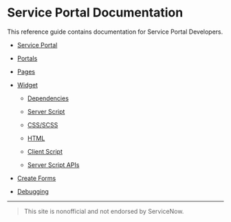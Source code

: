 # Service Portal Documentation
This reference guide contains documentation for Service Portal Developers.

+ [Service Portal](/service_portal.md)

+ [Portals](/portals.md)

+ [Pages](/pages.md)

+ [Widget](/widget.md)

  - [Dependencies](/Widget_Dependencies.md)

  - [Server Script](/widget_server_script.md)

  - [CSS/SCSS](/widget_css.md)
  
  - [HTML](/widget_html.md)

  - [Client Script](/widget_client_script.md)

  - [Server Script APIs](/widget_server_script_apis.md)
   
+ [Create Forms](/create_forms.md)

+ [Debugging](/debugging.md)
___
>This site is nonofficial and not endorsed by ServiceNow.

